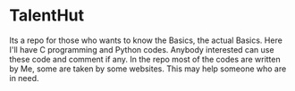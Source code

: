 # TalentHut
Its a repo for those who wants to know the Basics, the actual Basics.
Here I'll have C programming and Python codes.
Anybody interested can use these code and comment if any.
In the repo most of the codes are written by Me, some are taken by some websites.
This may help someone who are in need.
